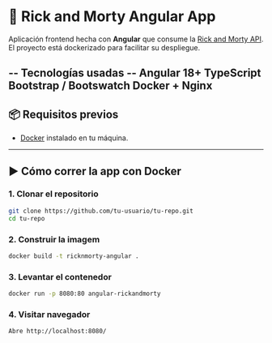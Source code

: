 # 🚀 Rick and Morty Angular App

Aplicación frontend hecha con **Angular** que consume la [Rick and Morty API](https://rickandmortyapi.com/).  
El proyecto está dockerizado para facilitar su despliegue.

--  Tecnologías usadas --
Angular 18+
TypeScript
Bootstrap / Bootswatch
Docker + Nginx
---

## 📦 Requisitos previos

- [Docker](https://docs.docker.com/get-docker/) instalado en tu máquina.

---

## ▶️ Cómo correr la app con Docker

### 1. Clonar el repositorio
```bash
git clone https://github.com/tu-usuario/tu-repo.git
cd tu-repo
```

### 2. Construir la imagem
```bash
docker build -t ricknmorty-angular .
```

### 3. Levantar el contenedor
```bash
docker run -p 8080:80 angular-rickandmorty
```

### 4. Visitar navegador
```bash
Abre http://localhost:8080/
```

